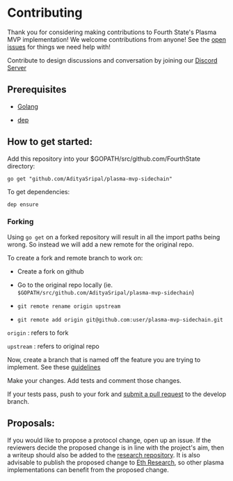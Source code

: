 # Contributing

Thank you for considering making contributions to Fourth State's Plasma MVP implementation! We welcome contributions from anyone! See the [open issues](https://github.com/AdityaSripal/plasma-mvp-sidechain/issues) for things we need help with!

Contribute to design discussions and conversation by joining our [Discord Server](https://discord.gg/YTB5A4P)

## Prerequisites
* [Golang](https://golang.org/doc/install)

* [dep](https://github.com/golang/dep)

## How to get started:

Add this repository into your $GOPATH/src/github.com/FourthState directory:

`go get "github.com/AdityaSripal/plasma-mvp-sidechain"`

To get dependencies:

`dep ensure`

### Forking

Using `go get` on a forked repository will result in all the import paths being wrong. So instead we will add a new remote for the original repo.

To create a fork and remote branch to work on:

- Create a fork on github

- Go to the original repo locally (ie. `$GOPATH/src/github.com/AdityaSripal/plasma-mvp-sidechain`)

- `git remote rename origin upstream`

- `git remote add origin git@github.com:user/plasma-mvp-sidechain.git`

`origin` : refers to fork

`upstream` : refers to original repo


Now, create a branch that is named off the feature you are trying to implement. See these [guidelines](https://nvie.com/posts/a-successful-git-branching-model/)

Make your changes. Add tests and comment those changes. 

If your tests pass, push to your fork and [submit a pull request](https://github.com/FourthState/plasma-mvp-rootchain/pulls) to the develop branch.


## Proposals:

If you would like to propose a protocol change, open up an issue. If the reviewers decide the proposed change is in line with the project's aim, then a writeup should also be added to the [research repository](https://github.com/FourthState/plasma-research). It is also advisable to publish the proposed change to [Eth Research](https://ethresear.ch/), so other plasma implementations can benefit from the proposed change. 

